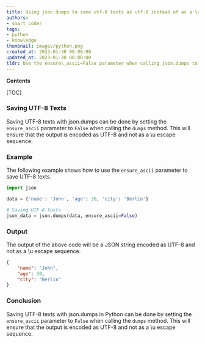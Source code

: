 ```yaml
---
title: Using json.dumps to save utf-8 texts as utf-8 instead of as a \u escape sequence
authors:
- smart_coder
tags:
- python
- knowledge
thumbnail: images/python.png
created_at: 2023-01-30 00:00:00
updated_at: 2023-01-30 00:00:00
tldr: Use the ensure\_ascii=False parameter when calling json.dumps to save UTF-8 texts in their raw form.
---
```


**Contents**

[TOC]

### Saving UTF-8 Texts

Saving UTF-8 texts with json.dumps can be done by setting the `ensure_ascii` parameter to `False` when calling the `dumps` method. This will ensure that the output is encoded as UTF-8 and not as a \u escape sequence. 

### Example

The following example shows how to use the `ensure_ascii` parameter to save UTF-8 texts.

```python
import json

data = {'name': 'John', 'age': 30, 'city': 'Berlin'}

# Saving UTF-8 texts
json_data = json.dumps(data, ensure_ascii=False)
```

### Output

The output of the above code will be a JSON string encoded as UTF-8 and not as a \u escape sequence.

```json
{
    "name": "John",
    "age": 30,
    "city": "Berlin"
}
```

### Conclusion

Saving UTF-8 texts with json.dumps in Python can be done by setting the `ensure_ascii` parameter to `False` when calling the `dumps` method. This will ensure that the output is encoded as UTF-8 and not as a \u escape sequence.
